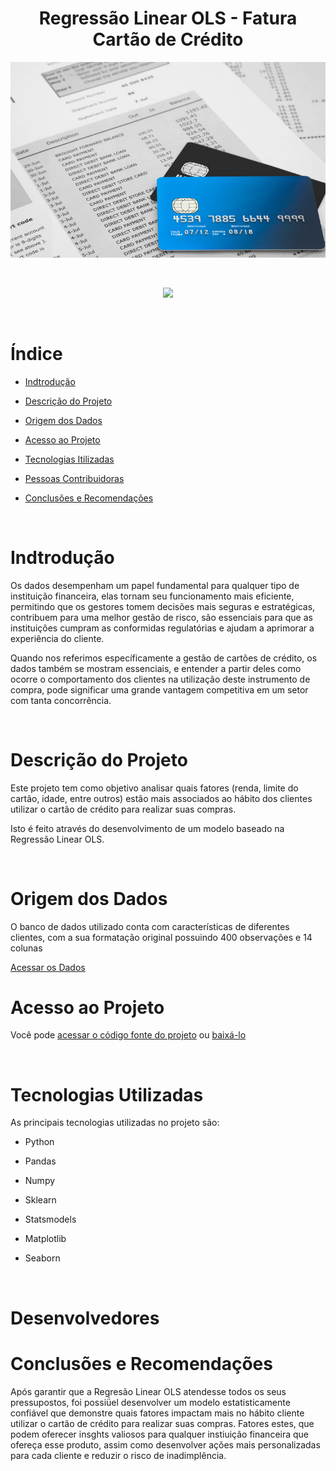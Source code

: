 <h1 align="center"> Regressão Linear OLS - Fatura Cartão de Crédito </h1>

<p align="center">
  <img src="figuras/fatura.jpg" />
</p>
<br>
<p align="center">
<img loading="lazy" src="http://img.shields.io/static/v1?label=STATUS&message=EM%20DESENVOLVIMENTO&color=GREEN&style=for-the-badge"/>
</p>
<br>

# Índice 

* [Indtrodução](#indtroducao)

* [Descrição do Projeto](#descrição-do-projeto)

* [Origem dos Dados](#origem-dos-dados)

* [Acesso ao Projeto](#acesso-ao-projeto)
  
* [Tecnologias Itilizadas](#tecnologias-utilizadas)
  
* [Pessoas Contribuidoras](#pessoas-contribuidoras)

* [Conclusões e Recomendações](#conclusões-e-recomendações)
<br>

# Indtrodução

  <p>Os dados desempenham um papel fundamental para qualquer tipo de instituição financeira, elas tornam seu funcionamento mais eficiente, permitindo que os gestores tomem decisões mais seguras e estratégicas, contribuem para uma melhor gestão de risco, são essenciais para que as instituições cumpram as conformidas regulatórias e ajudam a aprimorar a experiência do cliente.
  
  Quando nos referimos específicamente a gestão de cartões de crédito, os dados também se mostram essenciais, e entender a partir deles como ocorre o comportamento dos clientes na utilização deste instrumento de compra, pode significar uma grande vantagem competitiva em um setor com tanta concorrência.</p>
<br>

# Descrição do Projeto

<p>Este projeto tem como objetivo analisar quais fatores (renda, limite do cartão, idade, entre outros) estão mais associados ao hábito dos clientes utilizar o cartão de crédito para realizar suas compras.

Isto é feito através do desenvolvimento de um modelo baseado na Regressão Linear OLS.</p>
<br>

# Origem dos Dados

<p>O banco de dados utilizado conta com características de diferentes clientes, com a sua formatação original possuindo 400 observações e 14 colunas</p>

[Acessar os Dados](https://github.com/ingoreichertjr/fatura_cartao_de_credito/blob/main/dados/Credit.csv)
<br>

# Acesso ao Projeto

Você pode [acessar o código fonte do projeto](https://github.com/ingoreichertjr/fatura_cartao_de_credito/blob/main/Regressao_Linear_OLS%20.ipynb) ou <a id="raw-url" href="https://github.com/ingoreichertjr/fatura_cartao_de_credito/blob/main/Regressao_Linear_OLS%20.ipynb">baixá-lo</a>

<br>

# Tecnologias Utilizadas

<p>As principais tecnologias utilizadas no projeto são:
  
- Python
  
- Pandas
  
- Numpy
  
- Sklearn
  
- Statsmodels
  
- Matplotlib
  
- Seaborn
</p>
<br>

# Desenvolvedores

# Conclusões e Recomendações

<p>Após garantir que a Regresão Linear OLS atendesse todos os seus pressupostos, foi possiǘel desenvolver um modelo estatisticamente confiável que demonstre quais fatores impactam mais no hábito cliente utilizar o cartão de crédito para realizar suas compras. Fatores estes, que podem oferecer insghts valiosos para qualquer instiuição financeira que ofereça esse produto, assim como desenvolver ações mais personalizadas para cada cliente e reduzir o risco de inadimplência. </p>








